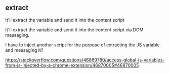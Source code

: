 ## extract

It'll extract the variable and send it into the content script 

It'll extract the variable and send it into the content script via DOM messaging.


I have to inject another script for the purpose of extracting the JS variable and messaging it?


https://stackoverflow.com/questions/46869780/access-global-js-variables-from-js-injected-by-a-chrome-extension/46870005#46870005
